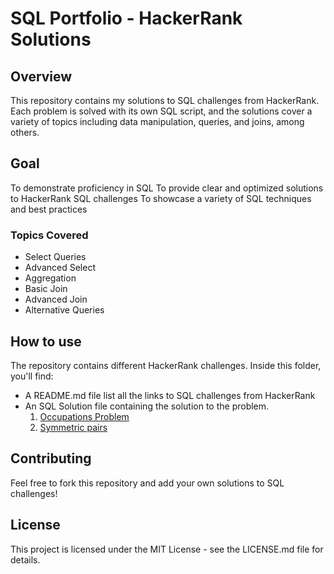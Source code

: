 # SQL Portfolio - HackerRank Solutions
## **Overview**
This repository contains my solutions to SQL challenges from HackerRank. Each problem is solved with its own SQL script, and the solutions cover a variety of topics including data manipulation, queries, and joins, among others.

## **Goal**
To demonstrate proficiency in SQL
To provide clear and optimized solutions to HackerRank SQL challenges
To showcase a variety of SQL techniques and best practices
### Topics Covered
* Select Queries
* Advanced Select
* Aggregation
* Basic Join
* Advanced Join
* Alternative Queries
## **How to use**
The repository contains different HackerRank challenges. Inside this folder, you'll find:
* A README.md file list all the links to SQL challenges from HackerRank
* An SQL Solution file containing the solution to the problem.
  1. [Occupations Problem](https://www.hackerrank.com/challenges/occupations/problem)
  2. [Symmetric pairs](https://www.hackerrank.com/challenges/symmetric-pairs)
## **Contributing**
Feel free to fork this repository and add your own solutions to SQL challenges!

## **License**
This project is licensed under the MIT License - see the LICENSE.md file for details.
